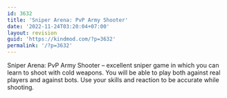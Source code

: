 ```yaml
---
id: 3632
title: 'Sniper Arena: PvP Army Shooter'
date: '2022-11-24T03:20:04+07:00'
layout: revision
guid: 'https://kindmod.com/?p=3632'
permalink: '/?p=3632'
---
```


Sniper Arena: PvP Army Shooter – excellent sniper game in which you can learn to shoot with cold weapons. You will be able to play both against real players and against bots. Use your skills and reaction to be accurate while shooting.